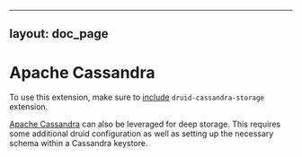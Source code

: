 <!--
  ~ Licensed to the Apache Software Foundation (ASF) under one
  ~ or more contributor license agreements.  See the NOTICE file
  ~ distributed with this work for additional information
  ~ regarding copyright ownership.  The ASF licenses this file
  ~ to you under the Apache License, Version 2.0 (the
  ~ "License"); you may not use this file except in compliance
  ~ with the License.  You may obtain a copy of the License at
  ~
  ~   http://www.apache.org/licenses/LICENSE-2.0
  ~
  ~ Unless required by applicable law or agreed to in writing,
  ~ software distributed under the License is distributed on an
  ~ "AS IS" BASIS, WITHOUT WARRANTIES OR CONDITIONS OF ANY
  ~ KIND, either express or implied.  See the License for the
  ~ specific language governing permissions and limitations
  ~ under the License.
  -->

---
layout: doc_page
---

# Apache Cassandra

To use this extension, make sure to [include](../../operations/including-extensions.html) `druid-cassandra-storage` extension.

[Apache Cassandra](http://www.datastax.com/what-we-offer/products-services/datastax-enterprise/apache-cassandra) can also 
be leveraged for deep storage.  This requires some additional druid configuration as well as setting up the necessary 
schema within a Cassandra keystore.
